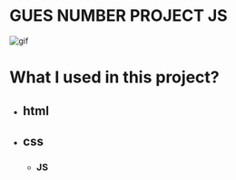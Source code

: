 # GUES NUMBER PROJECT JS

![gif](./Guess_The_Number/images/Animation.RD.gif)

# What I used in this project?

- ## html
- ## css
  - ### JS
